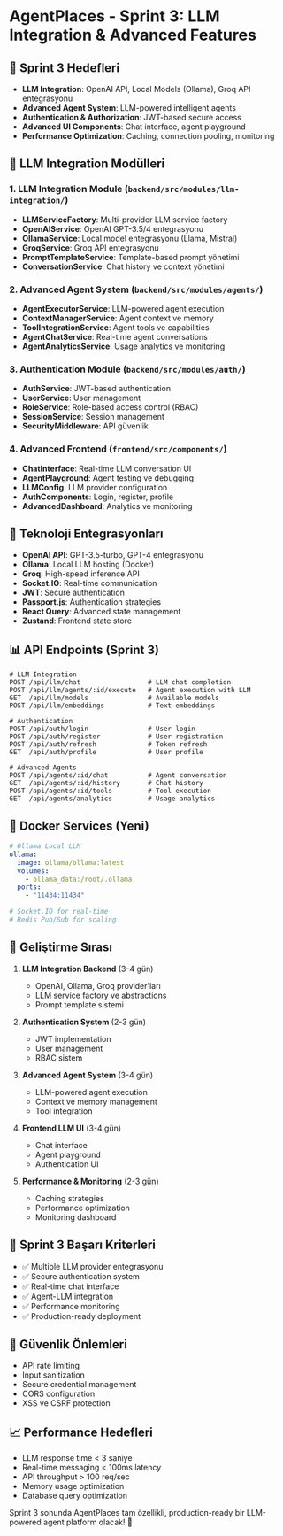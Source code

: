 # AgentPlaces - Sprint 3: LLM Integration & Advanced Features

## 🎯 Sprint 3 Hedefleri
- **LLM Integration**: OpenAI API, Local Models (Ollama), Groq API entegrasyonu
- **Advanced Agent System**: LLM-powered intelligent agents
- **Authentication & Authorization**: JWT-based secure access
- **Advanced UI Components**: Chat interface, agent playground
- **Performance Optimization**: Caching, connection pooling, monitoring

## 🧠 LLM Integration Modülleri

### 1. LLM Integration Module (`backend/src/modules/llm-integration/`)
- **LLMServiceFactory**: Multi-provider LLM service factory
- **OpenAIService**: OpenAI GPT-3.5/4 entegrasyonu
- **OllamaService**: Local model entegrasyonu (Llama, Mistral)
- **GroqService**: Groq API entegrasyonu
- **PromptTemplateService**: Template-based prompt yönetimi
- **ConversationService**: Chat history ve context yönetimi

### 2. Advanced Agent System (`backend/src/modules/agents/`)
- **AgentExecutorService**: LLM-powered agent execution
- **ContextManagerService**: Agent context ve memory
- **ToolIntegrationService**: Agent tools ve capabilities
- **AgentChatService**: Real-time agent conversations
- **AgentAnalyticsService**: Usage analytics ve monitoring

### 3. Authentication Module (`backend/src/modules/auth/`)
- **AuthService**: JWT-based authentication
- **UserService**: User management
- **RoleService**: Role-based access control (RBAC)
- **SessionService**: Session management
- **SecurityMiddleware**: API güvenlik

### 4. Advanced Frontend (`frontend/src/components/`)
- **ChatInterface**: Real-time LLM conversation UI
- **AgentPlayground**: Agent testing ve debugging
- **LLMConfig**: LLM provider configuration
- **AuthComponents**: Login, register, profile
- **AdvancedDashboard**: Analytics ve monitoring

## 🔧 Teknoloji Entegrasyonları
- **OpenAI API**: GPT-3.5-turbo, GPT-4 entegrasyonu
- **Ollama**: Local LLM hosting (Docker)
- **Groq**: High-speed inference API
- **Socket.IO**: Real-time communication
- **JWT**: Secure authentication
- **Passport.js**: Authentication strategies
- **React Query**: Advanced state management
- **Zustand**: Frontend state store

## 📊 API Endpoints (Sprint 3)
```
# LLM Integration
POST /api/llm/chat                 # LLM chat completion
POST /api/llm/agents/:id/execute   # Agent execution with LLM
GET  /api/llm/models               # Available models
POST /api/llm/embeddings           # Text embeddings

# Authentication
POST /api/auth/login               # User login
POST /api/auth/register            # User registration
POST /api/auth/refresh             # Token refresh
GET  /api/auth/profile             # User profile

# Advanced Agents
POST /api/agents/:id/chat          # Agent conversation
GET  /api/agents/:id/history       # Chat history
POST /api/agents/:id/tools         # Tool execution
GET  /api/agents/analytics         # Usage analytics
```

## 🐳 Docker Services (Yeni)
```yaml
# Ollama Local LLM
ollama:
  image: ollama/ollama:latest
  volumes:
    - ollama_data:/root/.ollama
  ports:
    - "11434:11434"

# Socket.IO for real-time
# Redis Pub/Sub for scaling
```

## 🚀 Geliştirme Sırası
1. **LLM Integration Backend** (3-4 gün)
   - OpenAI, Ollama, Groq provider'ları
   - LLM service factory ve abstractions
   - Prompt template sistemi

2. **Authentication System** (2-3 gün)
   - JWT implementation
   - User management
   - RBAC sistem

3. **Advanced Agent System** (3-4 gün)
   - LLM-powered agent execution
   - Context ve memory management
   - Tool integration

4. **Frontend LLM UI** (3-4 gün)
   - Chat interface
   - Agent playground
   - Authentication UI

5. **Performance & Monitoring** (2-3 gün)
   - Caching strategies
   - Performance optimization
   - Monitoring dashboard

## 🎯 Sprint 3 Başarı Kriterleri
- ✅ Multiple LLM provider entegrasyonu
- ✅ Secure authentication system
- ✅ Real-time chat interface
- ✅ Agent-LLM integration
- ✅ Performance monitoring
- ✅ Production-ready deployment

## 🔐 Güvenlik Önlemleri
- API rate limiting
- Input sanitization
- Secure credential management
- CORS configuration
- XSS ve CSRF protection

## 📈 Performance Hedefleri
- LLM response time < 3 saniye
- Real-time messaging < 100ms latency
- API throughput > 100 req/sec
- Memory usage optimization
- Database query optimization

Sprint 3 sonunda AgentPlaces tam özellikli, production-ready bir LLM-powered agent platform olacak! 🚀
